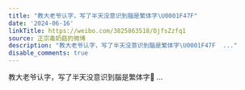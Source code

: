 ```yaml
---
title: "教大老爷认字，写了半天没意识到腦是繁体字\U0001F47F"
date: '2024-06-16'
linkTitle: https://weibo.com/3825863518/OjfsZzfq1
source: 正宗毒奶菇的微博
description: "教大老爷认字，写了半天没意识到腦是繁体字\U0001F47F  ..."
disable_comments: true
---
```

教大老爷认字，写了半天没意识到腦是繁体字👿  ...